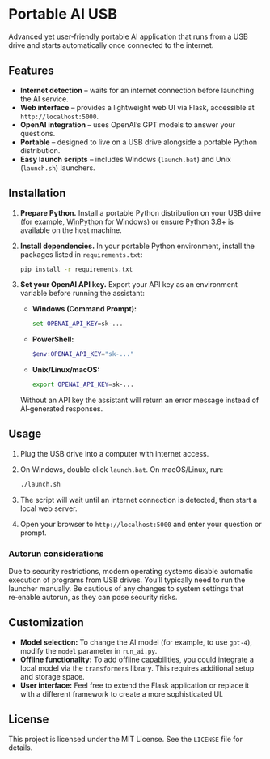 # Portable AI USB

Advanced yet user‑friendly portable AI application that runs from a USB drive and starts automatically once connected to the internet.

## Features

* **Internet detection** – waits for an internet connection before launching the AI service.
* **Web interface** – provides a lightweight web UI via Flask, accessible at `http://localhost:5000`.
* **OpenAI integration** – uses OpenAI’s GPT models to answer your questions.
* **Portable** – designed to live on a USB drive alongside a portable Python distribution.
* **Easy launch scripts** – includes Windows (`launch.bat`) and Unix (`launch.sh`) launchers.

## Installation

1. **Prepare Python.** Install a portable Python distribution on your USB drive (for example, [WinPython](https://winpython.github.io/) for Windows) or ensure Python 3.8+ is available on the host machine.
2. **Install dependencies.** In your portable Python environment, install the packages listed in `requirements.txt`:

   ```sh
   pip install -r requirements.txt
   ```

3. **Set your OpenAI API key.** Export your API key as an environment variable before running the assistant:

   * **Windows (Command Prompt):**
     ```cmd
     set OPENAI_API_KEY=sk‑...
     ```
   * **PowerShell:**
     ```powershell
     $env:OPENAI_API_KEY="sk‑..."
     ```
   * **Unix/Linux/macOS:**
     ```sh
     export OPENAI_API_KEY=sk‑...
     ```

   Without an API key the assistant will return an error message instead of AI‑generated responses.

## Usage

1. Plug the USB drive into a computer with internet access.
2. On Windows, double‑click `launch.bat`. On macOS/Linux, run:

   ```sh
   ./launch.sh
   ```

3. The script will wait until an internet connection is detected, then start a local web server.
4. Open your browser to `http://localhost:5000` and enter your question or prompt.

### Autorun considerations

Due to security restrictions, modern operating systems disable automatic execution of programs from USB drives. You’ll typically need to run the launcher manually. Be cautious of any changes to system settings that re‑enable autorun, as they can pose security risks.

## Customization

* **Model selection:** To change the AI model (for example, to use `gpt‑4`), modify the `model` parameter in `run_ai.py`.
* **Offline functionality:** To add offline capabilities, you could integrate a local model via the `transformers` library. This requires additional setup and storage space.
* **User interface:** Feel free to extend the Flask application or replace it with a different framework to create a more sophisticated UI.

## License

This project is licensed under the MIT License. See the `LICENSE` file for details.
